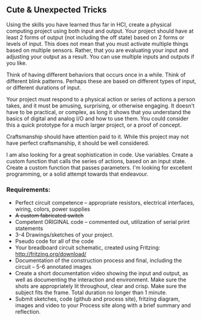## Cute & Unexpected Tricks

Using the skills you have learned thus far in HCI, create a physical computing project using both input and output.  Your project should have at least 2 forms of output (not including the off state) based on 2 forms or levels of input.  This does not mean that you must activate multiple things based on multiple sensors.  Rather, that you are evaluating your input and adjusting your output as a result.  You can use multiple inputs and outputs if you like. 

Think of having different behaviors that occurs once in a while. Think of different blink patterns. Perhaps these are based on different types of input, or different durations of input.

Your project must respond to a physical action or series of actions a person takes, and it must be amusing, surprising, or otherwise engaging. It doesn't have to be practical, or complex, as long it shows that you understand the basics of digital and analog I/O and how to use them.  You could consider this a quick prototype for a much larger project, or a proof of concept.

Craftsmanship should have attention paid to it.  While this project may not have perfect craftsmanship, it should be well considered.

I am also looking for a great sophistication in code. Use variables. Create a custom function that calls the series of actions, based on an input state. Create a custom function that passes parameters. I'm looking for excellent programming, or a solid attempt towards that endeavour.

### Requirements:
*	Perfect circuit competence – appropriate resistors, electrical interfaces, wiring, colors, power supplies
*	<s>A custom fabricated switch </s>
*	Competent ORIGINAL code – commented out, utilization of serial print statements
*	3-4 Drawings/sketches of your project.  
*	Pseudo code for all of the code
*	Your breadboard circuit schematic, created using Fritzing: http://fritzing.org/download/
*	Documentation of the construction process and final, including the circuit – 5-6 annotated images
*	Create a short documentation video showing the input and output, as well as documenting the interaction and environment. Make sure the shots are appropriately lit throughout, clear and crisp. Make sure the subject fits the frame. Total duration no longer than 1 minute.
*	Submit sketches, code (github and process site), fritzing diagram, images and video to your Process site along with a brief summary and reflection.